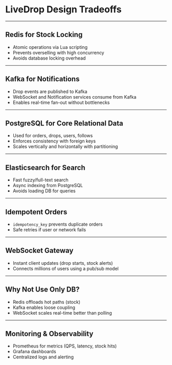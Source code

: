 # LiveDrop Design Tradeoffs

---

##  Redis for Stock Locking

- Atomic operations via Lua scripting
- Prevents overselling with high concurrency
- Avoids database locking overhead

---

##  Kafka for Notifications

- Drop events are published to Kafka
- WebSocket and Notification services consume from Kafka
- Enables real-time fan-out without bottlenecks

---

##  PostgreSQL for Core Relational Data

- Used for orders, drops, users, follows
- Enforces consistency with foreign keys
- Scales vertically and horizontally with partitioning

---

##  Elasticsearch for Search

- Fast fuzzy/full-text search
- Async indexing from PostgreSQL
- Avoids loading DB for queries

---

##  Idempotent Orders

- `idempotency_key` prevents duplicate orders
- Safe retries if user or network fails

---

##  WebSocket Gateway

- Instant client updates (drop starts, stock alerts)
- Connects millions of users using a pub/sub model

---

##  Why Not Use Only DB?

- Redis offloads hot paths (stock)
- Kafka enables loose coupling
- WebSocket scales real-time better than polling

---

##  Monitoring & Observability

- Prometheus for metrics (QPS, latency, stock hits)
- Grafana dashboards
- Centralized logs and alerting
